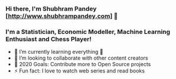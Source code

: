 ### Hi there, I'm Shubhram Pandey [http://www.shubhrampandey.com] 👋

### I'm a Statistician, Economic Modeller, Machine Learning Enthusiast and Chess Player!

- 🌱 I’m currently learning everything 🤣
- 👯 I’m looking to collaborate with other content creators
- 🥅 2020 Goals: Contribute more to Open Source projects
- ⚡ Fun fact: I love to watch web series and read books

